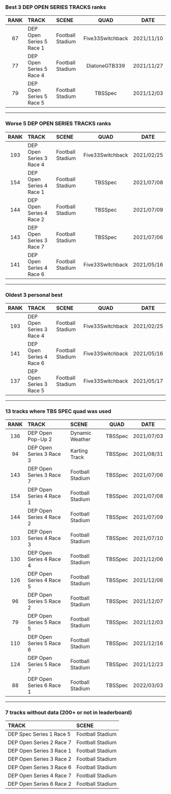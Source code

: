 ### Best 3 DEP OPEN SERIES TRACKS ranks
|RANK|TRACK|SCENE|QUAD|DATE|
|:---:|:---|:---|:---:|:---:|
|67|DEP Open Series 5 Race 1|Football Stadium|Five33Switchback|2021/11/10|
|77|DEP Open Series 5 Race 4|Football Stadium|DiatoneGTB339|2021/11/27|
|79|DEP Open Series 5 Race 5|Football Stadium|TBSSpec|2021/12/03|
---
### Worse 5 DEP OPEN SERIES TRACKS ranks
|RANK|TRACK|SCENE|QUAD|DATE|
|:---:|:---|:---|:---:|:---:|
|193|DEP Open Series 3 Race 4|Football Stadium|Five33Switchback|2021/02/25|
|154|DEP Open Series 4 Race 1|Football Stadium|TBSSpec|2021/07/08|
|144|DEP Open Series 4 Race 2|Football Stadium|TBSSpec|2021/07/09|
|143|DEP Open Series 3 Race 7|Football Stadium|TBSSpec|2021/07/06|
|141|DEP Open Series 4 Race 6|Football Stadium|Five33Switchback|2021/05/16|
---
### Oldest 3 personal best
|RANK|TRACK|SCENE|QUAD|DATE|
|:---:|:---|:---|:---:|:---:|
|193|DEP Open Series 3 Race 4|Football Stadium|Five33Switchback|2021/02/25|
|141|DEP Open Series 4 Race 6|Football Stadium|Five33Switchback|2021/05/16|
|137|DEP Open Series 3 Race 5|Football Stadium|Five33Switchback|2021/05/17|
---
### 13 tracks where TBS SPEC quad was used
|RANK|TRACK|SCENE|QUAD|DATE|
|:---:|:---|:---|:---:|:---:|
|136|DEP Open Pop-Up 2|Dynamic Weather|TBSSpec|2021/07/03|
|94|DEP Open Series 3 Race 3|Karting Track|TBSSpec|2021/08/31|
|143|DEP Open Series 3 Race 7|Football Stadium|TBSSpec|2021/07/06|
|154|DEP Open Series 4 Race 1|Football Stadium|TBSSpec|2021/07/08|
|144|DEP Open Series 4 Race 2|Football Stadium|TBSSpec|2021/07/09|
|103|DEP Open Series 4 Race 3|Football Stadium|TBSSpec|2021/07/10|
|130|DEP Open Series 4 Race 4|Football Stadium|TBSSpec|2021/12/06|
|126|DEP Open Series 4 Race 5|Football Stadium|TBSSpec|2021/12/06|
|96|DEP Open Series 5 Race 2|Football Stadium|TBSSpec|2021/12/07|
|79|DEP Open Series 5 Race 5|Football Stadium|TBSSpec|2021/12/03|
|110|DEP Open Series 5 Race 6|Football Stadium|TBSSpec|2021/12/16|
|124|DEP Open Series 5 Race 7|Football Stadium|TBSSpec|2021/12/23|
|88|DEP Open Series 6 Race 1|Football Stadium|TBSSpec|2022/03/03|
---
### 7 tracks without data (200+ or not in leaderboard)
|TRACK|SCENE|
|:---|:---|
|DEP Spec Series 1 Race 5|Football Stadium|
|DEP Open Series 2 Race 7|Football Stadium|
|DEP Open Series 3 Race 1|Football Stadium|
|DEP Open Series 3 Race 2|Football Stadium|
|DEP Open Series 3 Race 6|Football Stadium|
|DEP Open Series 4 Race 7|Football Stadium|
|DEP Open Series 6 Race 2|Football Stadium|
